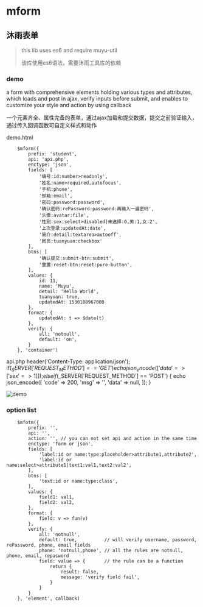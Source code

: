mform
=======
沐雨表单
-------

> this lib uses es6 and require muyu-util
>  
> 该库使用es6语法，需要沐雨工具库的依赖

### demo
a form with comprehensive elements holding various types and attributes, which loads and post in ajax, verify inputs before submit, and enables to  customize your style and action by using callback

一个元素齐全、属性完备的表单，通过ajax加载和提交数据，提交之前验证输入，通过传入回调函数可自定义样式和动作

demo.html

        $mform({
            prefix: 'student',
            api: 'api.php',
            enctype: 'json',
            fields: [
                '编号:id:number>readonly',
                '姓名:name>required,autofocus',
                '手机:phone',
                '邮箱:email',
                '密码:password:password',
                '确认密码:rePassword:password:再输入一遍密码',
                '头像:avatar:file',
                '性别:sex:select>disabled|未选择:0,男:1,女:2',
                '上次登录:updatedAt:date',
                '简介:detail:textarea>autooff',
                '团员:tuanyuan:checkbox'
            ],
            btns: [
                '确认提交:submit-btn:submit',
                '重置:reset-btn:reset:pure-button',
            ],
            values: {
                id: 11,
                name: 'Muyu',
                detail: 'Hello World',
                tuanyuan: true,
                updatedAt: 1530108967000
            },
            format: {
                updatedAt: t => $date(t)
            },
            verify: {
                all: 'notnull',
                default: 'on',
            }
        }, 'container')

api.php
	header('Content-Type: application/json');
	if($_SERVER['REQUEST_METHOD'] == 'GET') {    
	    echo json_encode([
	        'data' => [
	            'sex' => 1
	        ]
	    ]);
	 } else if($_SERVER['REQUEST_METHOD'] == 'POST') {
	     echo json_encode([
	        'code' => 200,
	        'msg' => '',
	        'data' => null, 
	     ]);
	 }

![demo](https://cdn.moodrain.cn/github/mform-1.png)

### option list

        $mfotm({
            prefix: '',
            api: '',
            action: '', // you can not set api and action in the same time
            enctype: 'form or json',
            fields: [
                'label:id or name:type:placeholder>attribute1,attribute2',
                'label:id or name:select>attribute1|text1:val1,text2:val2',
            ],
            btns: [
                'text:id or name:type:class',
            ],
            values: {
                field1: val1,
                field2: val2,
            },
            format: {
                field: v => fun(v)
            },
            verify: {
                all: 'notnull',
                default: true,          // will verify username, password, rePassword, phone, email fields
                phone: 'notnull,phone', // all the rules are notnull, phone, email, repasword
                field: value => {       // the rule can be a function
                    return {
                        result: false,
                        message: 'verify field fail',
                    }
                }
            }
        }, 'element', callback)